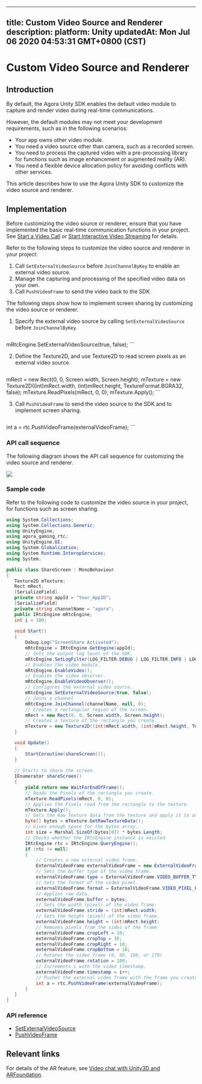 
---
title: Custom Video Source and Renderer
description: 
platform: Unity
updatedAt: Mon Jul 06 2020 04:53:31 GMT+0800 (CST)
---
# Custom Video Source and Renderer
## Introduction

By default, the Agora Unity SDK enables the default video module to capture and render video during real-time communications.

However, the default modules may not meet your development requirements, such as in the following scenarios:

- Your app owns other video module.
- You need a video source other than camera, such as a recorded screen.
- You need to process the captured video with a pre-processing library for functions such as image enhancement or augmented reality (AR).
- You need a flexible device allocation policy for avoiding conflicts with other services.

This article describes how to use the Agora Unity SDK to customize the video source and renderer.

## Implementation

Before customizing the video source or renderer, ensure that you have implemented the basic real-time communication functions in your project. See [Start a Video Call](https://docs.agora.io/en/Video/start_call_unity?platform=Unity) or [Start Interactive Video Streaming](https://docs.agora.io/en/Interactive%20Broadcast/start_live_unity?platform=Unity) for details.

Refer to the following steps to customize the video source and renderer in your project:

1. Call `SetExternalVideoSource` before `JoinChannelByKey` to enable an external video source.
2. Manage the capturing and processing of the specified video data on your own.
3. Call `PushVideoFrame` to send the video back to the SDK.

The following steps show how to implement screen sharing by customizing the video source or renderer.

1. Specify the external video source by calling `SetExternalVideoSource` before `JoinChannelByKey`.

   ```C#
mRtcEngine.SetExternalVideoSource(true, false);
	 ```

2. Define the Texture2D, and use Texture2D to read screen pixels as an external video source.

   ```C#
mRect = new Rect(0, 0, Screen.width, Screen.height);
mTexture = new Texture2D((int)mRect.width, (int)mRect.height, TextureFormat.BGRA32, false);
mTexture.ReadPixels(mRect, 0, 0);
mTexture.Apply();
	 ```
   
3. Call `PushVideoFrame` to send the video source to the SDK and to implement screen sharing.

   ```C#
int a = rtc.PushVideoFrame(externalVideoFrame);
	 ```
   

### API call sequence

The following diagram shows the API call sequence for customizing the video source and renderer.

![](https://web-cdn.agora.io/docs-files/1576229371972)

### Sample code

Refer to the following code to customize the video source in your project, for functions such as screen sharing.

```C#
using System.Collections;
using System.Collections.Generic;
using UnityEngine;
using agora_gaming_rtc;
using UnityEngine.UI;
using System.Globalization;
using System.Runtime.InteropServices;
using System;

public class ShareScreen : MonoBehaviour
{
   Texture2D mTexture;
   Rect mRect;
   [SerializeField]
   private string appId = "Your_AppID";
   [SerializeField]
   private string channelName = "agora";
   public IRtcEngine mRtcEngine;
   int i = 100;
	
   void Start()
   {
       Debug.Log("ScreenShare Activated");
       mRtcEngine = IRtcEngine.GetEngine(appId);
       // Sets the output log level of the SDK.
       mRtcEngine.SetLogFilter(LOG_FILTER.DEBUG | LOG_FILTER.INFO | LOG_FILTER.WARNING | LOG_FILTER.ERROR | LOG_FILTER.CRITICAL);
       // Enables the video module.
       mRtcEngine.EnableVideo();
       // Enables the video observer.
       mRtcEngine.EnableVideoObserver();
       // Configures the external video source.
       mRtcEngine.SetExternalVideoSource(true, false);
       // Joins a channel
       mRtcEngine.JoinChannel(channelName, null, 0);
       // Creates a rectangular region of the screen.
       mRect = new Rect(0, 0, Screen.width, Screen.height);
       // Creates a texture of the rectangle you create.
       mTexture = new Texture2D((int)mRect.width, (int)mRect.height, TextureFormat.BGRA32, false);
   }

   void Update()
   {
       StartCoroutine(shareScreen());
   }
			 
   // Starts to share the screen.
   IEnumerator shareScreen()
   {
       yield return new WaitForEndOfFrame();
       // Reads the Pixels of the rectangle you create.
       mTexture.ReadPixels(mRect, 0, 0);
       // Applies the Pixels read from the rectangle to the texture.
       mTexture.Apply();
       // Gets the Raw Texture data from the texture and apply it to an array of bytes.
       byte[] bytes = mTexture.GetRawTextureData();
       // Gives enough space for the bytes array.
       int size = Marshal.SizeOf(bytes[0]) * bytes.Length;
       // Checks whether the IRtcEngine instance is existed.
       IRtcEngine rtc = IRtcEngine.QueryEngine();
       if (rtc != null)
       {
           // Creates a new external video frame.
           ExternalVideoFrame externalVideoFrame = new ExternalVideoFrame();
           // Sets the buffer type of the video frame.
           externalVideoFrame.type = ExternalVideoFrame.VIDEO_BUFFER_TYPE.VIDEO_BUFFER_RAW_DATA;
           // Sets the format of the video pixel.
           externalVideoFrame.format = ExternalVideoFrame.VIDEO_PIXEL_FORMAT.VIDEO_PIXEL_BGRA;
           // Applies raw data.
           externalVideoFrame.buffer = bytes;
           // Sets the width (pixel) of the video frame.
           externalVideoFrame.stride = (int)mRect.width;
           // Sets the height (pixel) of the video frame.
           externalVideoFrame.height = (int)mRect.height;
           // Removes pixels from the sides of the frame
           externalVideoFrame.cropLeft = 10;
           externalVideoFrame.cropTop = 10;
           externalVideoFrame.cropRight = 10;
           externalVideoFrame.cropBottom = 10;
           // Rotates the video frame (0, 90, 180, or 270)
           externalVideoFrame.rotation = 180;
           // Increments i with the video timestamp.
           externalVideoFrame.timestamp = i++;
           // Pushes the external video frame with the frame you create.
           int a = rtc.PushVideoFrame(externalVideoFrame);
       }
   }
}
```

### API reference

- [SetExternalVideoSource](https://docs.agora.io/en/Video/API%20Reference/unity/classagora__gaming__rtc_1_1_i_rtc_engine.html#aae4a31d2375ed620605360ae1199eee8)
- [PushVideoFrame](https://docs.agora.io/en/Video/API%20Reference/unity/classagora__gaming__rtc_1_1_i_rtc_engine.html#af9e8d34e2a1ac07b8984fb6181a6ab81)

## Relevant links
For details of the AR feature, see [Video chat with Unity3D and ARFoundation](https://www.agora.io/en/blog/video-chat-with-unity3d-the-arfoundation-version).
